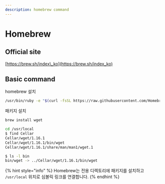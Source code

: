 ```yaml
---
description: homebrew command
---
```


# Homebrew

## Official site

[https://brew.sh/index\_ko](https://brew.sh/index_ko)

## Basic command

homebrew 설치

```bash
/usr/bin/ruby -e "$(curl -fsSL https://raw.githubusercontent.com/Homebrew/install/master/install)"
```

패키지 설치

```bash
brew install wget
```

```bash
cd /usr/local
$ find Cellar
Cellar/wget/1.16.1
Cellar/wget/1.16.1/bin/wget
Cellar/wget/1.16.1/share/man/man1/wget.1

$ ls -l bin
bin/wget -> ../Cellar/wget/1.16.1/bin/wget
```

{% hint style="info" %}
Homebrew는 전용 디렉토리에 패키지를 설치하고 `/usr/local` 위치로 심볼릭 링크를 연결합니다.
{% endhint %}

